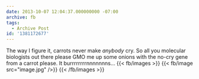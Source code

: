```yaml
---
date: 2013-10-07 12:04:37.000000000 -07:00
archive: fb
tags: 
  - Archive Post
id: '1381172677'
---
```


The way I figure it, carrots never make *anybody* cry. So all you molecular biologists out there please GMO me up some onions with the no-cry gene from a carrot please. It burrrrrrrrnnnnnnns…
{{< fb/images >}}
{{< fb/image src="image.jpg" />}}
{{< /fb/images >}}
